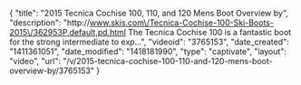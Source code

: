 {
    "title": "2015 Tecnica Cochise 100, 110, and 120 Mens Boot Overview by",
    "description": "http:\/\/www.skis.com\/Tecnica-Cochise-100-Ski-Boots-2015\/362953P,default,pd.html The Tecnica Cochise 100 is a fantastic boot for the strong intermediate to exp...",
    "videoid": "3765153",
    "date_created": "1411361051",
    "date_modified": "1418181990",
    "type": "captivate",
    "layout": "video",
    "url": "\/v\/2015-tecnica-cochise-100-110-and-120-mens-boot-overview-by\/3765153"
}